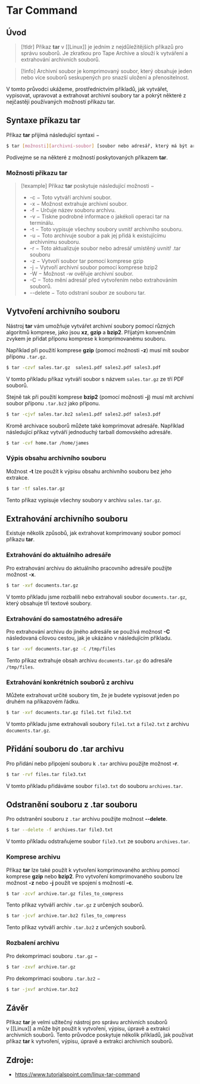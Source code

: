 # Tar Command

## Úvod
> [!tldr] 
> Příkaz **tar** v [[Linux]] je jedním z nejdůležitějších příkazů pro správu souborů. Je zkratkou pro Tape Archive a slouží k vytváření a extrahování archivních souborů. 

> [!info] Archivní soubor 
> je komprimovaný soubor, který obsahuje jeden nebo více souborů seskupených pro snazší uložení a přenositelnost. 

V tomto průvodci ukážeme, prostřednictvím příkladů, jak vytvářet, vypisovat, upravovat a extrahovat archivní soubory tar a pokrýt některé z nejčastěji používaných možností příkazu tar.

## Syntaxe příkazu tar

Příkaz **tar** přijímá následující syntaxi −
```bash
$ tar [možnosti][archivní-soubor] [soubor nebo adresář, který má být archivován]
```

Podívejme se na některé z možností poskytovaných příkazem **tar**.

### Možnosti příkazu tar

> [!example] Příkaz **tar** poskytuje následující možnosti −
> - -c − Toto vytváří archivní soubor.
> - -x − Možnost extrahuje archivní soubor.
> - -f − Určuje název souboru archivu.
> - -v − Tiskne podrobné informace o jakékoli operaci tar na terminálu.
> - -t − Toto vypisuje všechny soubory uvnitř archivního souboru.
> - -u − Toto archivuje soubor a pak jej přidá k existujícímu archivnímu souboru.
> - -r − Toto aktualizuje soubor nebo adresář umístěný uvnitř .tar souboru
> - -z − Vytvoří soubor tar pomocí komprese gzip
> - -j − Vytvoří archivní soubor pomocí komprese bzip2
> - -W − Možnost -w ověřuje archivní soubor.
> - -C − Toto mění adresář před vytvořením nebo extrahováním souborů.
> - --delete − Toto odstraní soubor ze souboru tar.

## Vytvoření archivního souboru

Nástroj **tar** vám umožňuje vytvářet archivní soubory pomocí různých algoritmů komprese, jako jsou **xz**, **gzip** a **bzip2**. Přijatým konvenčním zvykem je přidat příponu komprese k komprimovanému souboru.

Například při použití komprese **gzip** (pomocí možnosti **-z**) musí mít soubor příponu `.tar.gz`.
```bash
$ tar -czvf sales.tar.gz  sales1.pdf sales2.pdf sales3.pdf
```

V tomto příkladu příkaz vytváří soubor s názvem `sales.tar.gz` ze tří PDF souborů.

Stejně tak při použití komprese **bzip2** (pomocí možnosti **-j**) musí mít archivní soubor příponu `.tar.bz2` jako příponu.
```bash
$ tar -cjvf sales.tar.bz2 sales1.pdf sales2.pdf sales3.pdf
```

Kromě archivace souborů můžete také komprimovat adresáře. Například následující příkaz vytváří jednoduchý tarball domovského adresáře.
```bash
$ tar -cvf home.tar /home/james
```

### Výpis obsahu archivního souboru

Možnost **-t** lze použít k výpisu obsahu archivního souboru bez jeho extrakce.
```bash
$ tar -tf sales.tar.gz
```

Tento příkaz vypisuje všechny soubory v archivu `sales.tar.gz`.

## Extrahování archivního souboru

Existuje několik způsobů, jak extrahovat komprimovaný soubor pomocí příkazu **tar**.

### Extrahování do aktuálního adresáře

Pro extrahování archivu do aktuálního pracovního adresáře použijte možnost **-x**.
```bash
$ tar -xvf documents.tar.gz
```

V tomto příkladu jsme rozbalili nebo extrahovali soubor `documents.tar.gz`, který obsahuje tři textové soubory.

### Extrahování do samostatného adresáře

Pro extrahování archivu do jiného adresáře se používá možnost **-C** následovaná cílovou cestou, jak je ukázáno v následujícím příkladu.
```bash
$ tar -xvf documents.tar.gz -C /tmp/files
```

Tento příkaz extrahuje obsah archivu `documents.tar.gz` do adresáře `/tmp/files`.

### Extrahování konkrétních souborů z archivu

Můžete extrahovat určité soubory tím, že je budete vypisovat jeden po druhém na příkazovém řádku.
```bash
$ tar -xvf documents.tar.gz file1.txt file2.txt
```

V tomto příkladu jsme extrahovali soubory `file1.txt` a `file2.txt` z archivu `documents.tar.gz`.

## Přidání souboru do .tar archivu

Pro přidání nebo připojení souboru k `.tar` archivu použijte možnost **-r**.
```bash
$ tar -rvf files.tar file3.txt
```

V tomto příkladu přidáváme soubor `file3.txt` do souboru `archives.tar`.

## Odstranění souboru z .tar souboru

Pro odstranění souboru z `.tar` archivu použijte možnost **--delete**.
```bash
$ tar --delete -f archives.tar file3.txt
```

V tomto příkladu odstraňujeme soubor `file3.txt` ze souboru `archives.tar`.

### Komprese archivu

Příkaz **tar** lze také použít k vytvoření komprimovaného archivu pomocí komprese **gzip** nebo **bzip2**. Pro vytvoření komprimovaného souboru lze možnost **-z** nebo **-j** použít ve spojení s možností **-c**.
```bash
$ tar -zcvf archive.tar.gz files_to_compress
```

Tento příkaz vytváří archiv `.tar.gz` z určených souborů.
```bash
$ tar -jcvf archive.tar.bz2 files_to_compress
```

Tento příkaz vytváří archiv `.tar.bz2` z určených souborů.

### Rozbalení archivu

Pro dekomprimaci souboru `.tar.gz` −
```bash
$ tar -zxvf archive.tar.gz
```

Pro dekomprimaci souboru `.tar.bz2` −
```bash
$ tar -jxvf archive.tar.bz2
```

## Závěr

Příkaz **tar** je velmi užitečný nástroj pro správu archivních souborů v [[Linux]] a může být použit k vytvoření, výpisu, úpravě a extrakci archivních souborů. Tento průvodce poskytuje několik příkladů, jak používat příkaz **tar** k vytvoření, výpisu, úpravě a extrakci archivních souborů.

## Zdroje:
- https://www.tutorialspoint.com/linux-tar-command